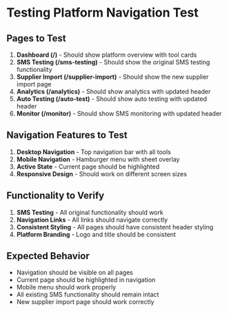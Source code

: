 # Testing Platform Navigation Test

## Pages to Test

1. **Dashboard (/)** - Should show platform overview with tool cards
2. **SMS Testing (/sms-testing)** - Should show the original SMS testing functionality
3. **Supplier Import (/supplier-import)** - Should show the new supplier import page
4. **Analytics (/analytics)** - Should show analytics with updated header
5. **Auto Testing (/auto-test)** - Should show auto testing with updated header
6. **Monitor (/monitor)** - Should show SMS monitoring with updated header

## Navigation Features to Test

1. **Desktop Navigation** - Top navigation bar with all tools
2. **Mobile Navigation** - Hamburger menu with sheet overlay
3. **Active State** - Current page should be highlighted
4. **Responsive Design** - Should work on different screen sizes

## Functionality to Verify

1. **SMS Testing** - All original functionality should work
2. **Navigation Links** - All links should navigate correctly
3. **Consistent Styling** - All pages should have consistent header styling
4. **Platform Branding** - Logo and title should be consistent

## Expected Behavior

- Navigation should be visible on all pages
- Current page should be highlighted in navigation
- Mobile menu should work properly
- All existing SMS functionality should remain intact
- New supplier import page should work correctly
